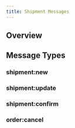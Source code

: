 ```yaml
---
title: Shipment Messages
---
```


## Overview

## Message Types

### shipment:new

### shipment:update

### shipment:confirm

### order:cancel